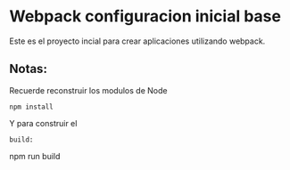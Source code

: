 # Webpack configuracion inicial base

Este es el proyecto incial para crear aplicaciones utilizando webpack.

## Notas: 
Recuerde reconstruir los modulos de Node
```
npm install
```
Y para construir el 
```
build:
```
npm run build
```